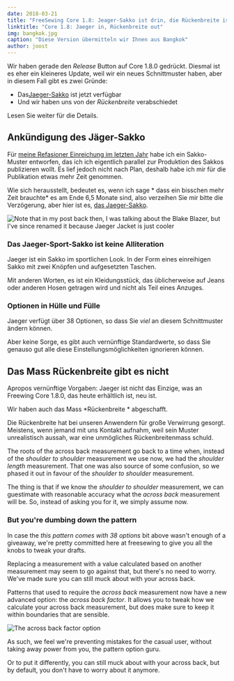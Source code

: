 ```yaml
---
date: 2018-03-21
title: "FreeSewing Core 1.8: Jeager-Sakko ist drin, die Rückenbreite ist raus"
linktitle: "Core 1.8: Jaeger in, Rückenbreite out"
img: bangkok.jpg
caption: "Diese Version übermitteln wir Ihnen aus Bangkok"
author: joost
---
```


Wir haben gerade den *Release* Button auf Core 1.8.0 gedrückt. Diesmal ist es eher ein kleineres Update, weil wir ein neues Schnittmuster haben, aber in diesem Fall gibt es zwei Gründe:

 - Das[Jaeger-Sakko](/patterns/jaeger) ist jetzt verfügbar
 - Und wir haben uns von der *Rückenbreite* verabschiedet

Lesen Sie weiter für die Details.

## Ankündigung des Jäger-Sakko

Für [meine Refasioner Einreichung im letzten Jahr](/blog/the-refashioners-2017/) habe ich ein Sakko-Muster entworfen, das ich ich eigentlich parallel zur Produktion des Sakkos publizieren wollt. Es lief jedoch nicht nach Plan, deshalb habe ich mir für die Publikation etwas mehr Zeit genommen.

Wie sich herausstellt, bedeutet es, wenn ich sage * dass ein bisschen mehr Zeit brauchte* es am Ende 6,5 Monate sind, also verzeihen Sie mir bitte die Verzögerung, aber hier ist es, [das Jaeger-Sakko](/patterns/jaeger).

![Note that in my post back then, I was talking about the Blake Blazer, but I've since renamed it because Jaeger Jacket is just cooler](jaeger.jpg)

### Das Jaeger-Sport-Sakko ist keine Alliteration

Jaeger ist ein Sakko im sportlichen Look. In der Form eines einreihigen Sakko mit zwei Knöpfen und aufgesetzten Taschen.

Mit anderen Worten, es ist ein Kleidungsstück, das üblicherweise auf Jeans oder anderen Hosen getragen wird und nicht als Teil eines Anzuges.

### Optionen in Hülle und Fülle

Jaeger verfügt über 38 Optionen, so dass Sie *viel* an diesem Schnittmuster ändern können.

Aber keine Sorge, es gibt auch vernünftige Standardwerte, so dass Sie genauso gut alle diese Einstellungsmöglichkeiten ignorieren können.

## Das Mass Rückenbreite gibt es nicht

Apropos vernünftige Vorgaben: Jaeger ist nicht das Einzige, was an Freewing Core 1.8.0, das heute erhältlich ist, neu ist.

Wir haben auch das Mass *Rückenbreite * abgeschafft.

Die Rückenbreite hat bei unseren Anwendern für große Verwirrung gesorgt. Meistens, wenn jemand mit uns Kontakt aufnahm, weil sein Muster unrealistisch aussah, war eine unmögliches Rückenbreitenmass schuld.

The roots of the across back measurement go back to a time when, instead of the *shoulder to shoulder* measurement we use now, we had the *shoulder length* measurement. That one was also source of some confusion, so we phased it out in favour of the *shoulder to shoulder* measurement.

The thing is that if we know the *shoulder to shoulder* measurement, we can guestimate with reasonable accuracy what the *across back* measurement will be. So, instead of asking you for it, we simply assume now.

### But you're dumbing down the pattern

In case the *this pattern comes with 38 options* bit above wasn't enough of a giveaway, we're pretty committed here at freesewing to give you all the knobs to tweak your drafts.

Replacing a measurement with a value calculated based on another measurement may seem to go against that, but there's no need to worry. We've made sure you can still muck about with your across back.

Patterns that used to require the *across back* measurement now have a new advanced option: the *across back factor*. It allows you to tweak how we calculate your across back measurement, but does make sure to keep it within boundaries that are sensible.

![The across back factor option](acrossback.png)

As such, we feel we're preventing mistakes for the casual user, without taking away power from you, the pattern option guru.

Or to put it differently, you can still muck about with your across back, but by default, you don't have to worry about it anymore.
